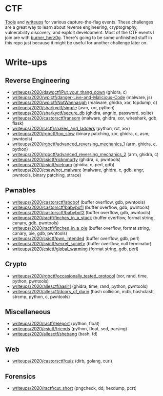 # CTF

[Tools](tools/) and [writeups](writeups/) for various capture-the-flag events. These challenges are a great way to learn about reverse engineering, cryptography, vulnerability discovery, and exploit development. Most of the CTF events I join are with [burner_herz0g](https://ctftime.org/team/63292). There's going to be some unfinished stuff in this repo just because it might be useful for another challenge later on.

# Write-ups

## Reverse Engineering

* [writeups/2020/dawgctf/Put_your_thang_down](writeups/2020/dawgctf/Put_your_thang_down/) (ghidra, c)
* [writeups/2020/wpictf/danger-Live-and-Malicious-Code](writeups/2020/wpictf/danger-Live-and-Malicious-Code/) (malware, js)
* [writeups/2020/wpictf/NotWannasigh](writeups/2020/wpictf/NotWannasigh/) (malware, ghidra, xor, tcpdump, c)
* [writeups/2020/sharkyctf/simple](writeups/2020/sharkyctf/simple/) (asm, xor, python)
* [writeups/2020/sharkyctf/secure_db](writeups/2020/sharkyctf/secure_db/) (ghidra, angr.io, password, sqlite)
* [writeups/2020/castorsctf/ransom](writeups/2020/castorsctf/ransom/) (malware, ghidra, xor, wireshark, gdb, flask)
* [writeups/2020/ractf/snakes_and_ladders](writeups/2020/ractf/snakes_and_ladders/) (python, rot, xor)
* [writeups/2020/rgbctf/too_slow](writeups/2020/rgbctf/too_slow/) (binary patching, xor, ghidra, c, asm, pwntools)
* [writeups/2020/rgbctf/advanced_reversing_mechanics_1](writeups/2020/rgbctf/advanced_reversing_mechanics_1/) (arm, ghidra, c, python)
* [writeups/2020/rgbctf/advanced_reversing_mechanics_2](writeups/2020/rgbctf/advanced_reversing_mechanics_2/) (arm, ghidra, c)
* [writeups/2020/csictf/ricknmorty](writeups/2020/csictf/ricknmorty/) (ghidra, c, pwntools)
* [writeups/2020/csictf/vietnam](writeups/2020/csictf/vietnam/) (ghidra, c, perl, gdb)
* [writeups/2020/csaw/not_malware](writeups/2020/csaw/not_malware/) (malware, ghidra, c, gdb, angr, pwntools, binary patching, strace)

## Pwnables

* [writeups/2020/castorsctf/abcbof](writeups/2020/castorsctf/abcbof/) (buffer overflow, gdb, pwntools)
* [writeups/2020/castorsctf/babybof1](writeups/2020/castorsctf/babybof1/) (buffer overflow, gdb, pwntools)
* [writeups/2020/castorsctf/babybof2](writeups/2020/castorsctf/babybof2/) (buffer overflow, gdb, pwntools)
* [writeups/2020/ractf/finches_in_a_stack](writeups/2020/ractf/finches_in_a_stack/) (buffer overflow, format string, canary, gdb, pwntools)
* [writeups/2020/ractf/finches_in_a_pie](writeups/2020/ractf/finches_in_a_pie/) (buffer overflow, format string, canary, pie, gdb, pwntools)
* [writeups/2020/csictf/pwn_intended](writeups/2020/csictf/pwn_intended/) (buffer overflow, gdb, perl)
* [writeups/2020/csictf/secret_society](writeups/2020/csictf/secret_society/) (buffer overflow, null terminator)
* [writeups/2020/csictf/global_warming](writeups/2020/csictf/global_warming/) (format string, gdb, perl)

## Crypto

* [writeups/2020/rgbctf/occasionally_tested_protocol](writeups/2020/rgbctf/occasionally_tested_protocol/) (xor, rand, time, python, pwntools)
* [writeups/2020/allesctf/aaslr1](writeups/2020/allesctf/aaslr1/) (ghidra, time, rand, python, pwntools)
* [writeups/2020/allesctf/doors_of_durin](writeups/2020/allesctf/doors_of_durin/) (hash collision, md5, hashclash, strcmp, python, c, pwntools)

## Miscellaneous

* [writeups/2020/ractf/teleport](writeups/2020/ractf/teleport/) (python, float)
* [writeups/2020/csictf/friends](writeups/2020/csictf/friends/) (python, float, sed, parsing)
* [writeups/2020/allesctf/shebang](writeups/2020/allesctf/shebang/) (bash, fd)

## Web

* [writeups/2020/castorsctf/quiz](writeups/2020/castorsctf/quiz/) (dirb, golang, curl)

## Forensics

* [writeups/2020/ractf/cut_short](writeups/2020/ractf/cut_short/) (pngcheck, dd, hexdump, pcrt)

